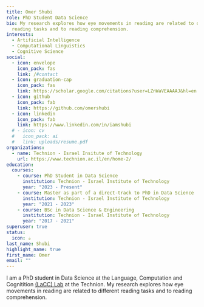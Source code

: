 ```yaml
---
title: Omer Shubi
role: PhD Student Data Science 
bio: My research explores how eye movements in reading are related to different
  reading tasks and to reading comprehension.
interests:
  - Artificial Intelligence
  - Computational Linguistics
  - Cognitive Science
social:
  - icon: envelope
    icon_pack: fas
    link: /#contact
  - icon: graduation-cap
    icon_pack: fas
    link: https://scholar.google.com/citations?user=LZnWaVEAAAAJ&hl=en
  - icon: github
    icon_pack: fab
    link: https://github.com/omershubi
  - icon: linkedin
    icon_pack: fab
    link: https://www.linkedin.com/in/iamshubi
  # - icon: cv
  #   icon_pack: ai
  #   link: uploads/resume.pdf
organizations:
  - name: Technion - Israel Insitute of Technology
    url: https://www.technion.ac.il/en/home-2/
education:
  courses:
    - course: PhD Student in Data Science
      institution: Technion - Israel Institute of Technology
      year: "2023 - Present"
    - course: Master as part of a direct-track to PhD in Data Science
      institution: Technion - Israel Institute of Technology
      year: "2021 - 2023"
    - course: BSc in Data Science & Engineering
      institution: Technion - Israel Institute of Technology
      year: "2017 - 2021"
superuser: true
status:
  icon: ☕️
last_name: Shubi
highlight_name: true
first_name: Omer
email: ""
---
```

I am a PhD student in Data Science at the Language, Computation and Cognitition [(LaCC) Lab](https://lacclab.github.io/) at the Technion. My research explores how eye movements in reading are related to different reading tasks and to reading comprehension.

